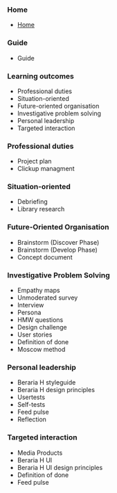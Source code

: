 ### Home

* [Home](https://git.fhict.nl/I476087/internship_berariah_s5_2023/-/wikis/home)

### Guide

* Guide

### Learning outcomes

* Professional duties
* Situation-oriented
* Future-oriented organisation
* Investigative problem solving
* Personal leadership
* Targeted interaction

### Professional duties

* Project plan
* Clickup managment

### Situation-oriented

* Debriefing
* Library research

### **Future-Oriented Organisation**

* Brainstorm (Discover Phase)
* Brainstorm (Develop Phase)
* Concept document

### **Investigative Problem Solving**

* Empathy maps
* Unmoderated survey
* Interview
* Persona
* HMW questions
* Design challenge
* User stories
* Definition of done
* Moscow method

### Personal leadership

* Beraria H styleguide
* Beraria H design principles
* Usertests
* Self-tests
* Feed pulse
* Reflection

### Targeted interaction

* Media Products
* Beraria H UI
* Beraria H UI design principles
* Definition of done
* Feed pulse
